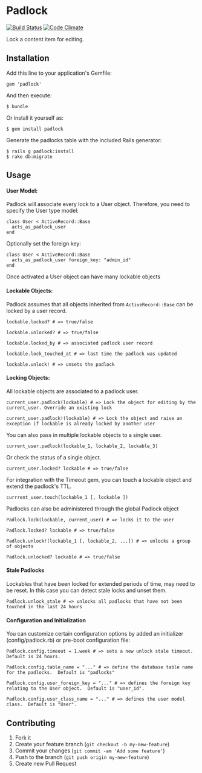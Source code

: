 # Padlock

[![Build Status](https://travis-ci.org/acuppy/padlock.png?branch=master)](https://travis-ci.org/acuppy/padlock) [![Code Climate](https://codeclimate.com/github/acuppy/padlock.png)](https://codeclimate.com/github/acuppy/padlock)

Lock a content item for editing.

## Installation

Add this line to your application's Gemfile:

    gem 'padlock'

And then execute:

    $ bundle

Or install it yourself as:

    $ gem install padlock

Generate the padlocks table with the included Rails generator:

    $ rails g padlock:install
    $ rake db:migrate

## Usage

#### User Model:

Padlock will associate every lock to a User object.  Therefore, you need
to specify the User type model:

    class User < ActiveRecord::Base
      acts_as_padlock_user
    end

Optionally set the foreign key:

    class User < ActiveRecord::Base
      acts_as_padlock_user foreign_key: "admin_id"
    end

Once activated a User object can have many lockable objects

#### Lockable Objects:

Padlock assumes that all objects inherited from `ActiveRecord::Base` can
be locked by a user record.

    lockable.locked? # => true/false

    lockable.unlocked? # => true/false

    lockable.locked_by # => associated padlock user record

    lockable.lock_touched_at # => last time the padlock was updated

    lockable.unlock! # => unsets the padlock

#### Locking Objects:

All lockable objects are associated to a padlock user.

    current_user.padlock(lockable) # => Lock the object for editing by the current_user. Override an existing lock

    current_user.padlock!(lockable) # => Lock the object and raise an exception if lockable is already locked by another user

You can also pass in multiple lockable objects to a single user.

    current_user.padlock(lockable_1, lockable_2, lockable_3)

Or check the status of a single object.

    current_user.locked? lockable # => true/false

For integration with the Timeout gem, you can touch a lockable object and extend the padlock's TTL.

    currrent_user.touch(lockable_1 [, lockable ])

Padlocks can also be administered through the global Padlock object

    Padlock.lock(lockable, current_user) # => locks it to the user

    Padlock.locked? lockable # => true/false

    Padlock.unlock!(lockable_1 [, lockable_2, ...]) # => unlocks a group of objects

    Padlock.unlocked? lockable # => true/false

#### Stale Padlocks

Lockables that have been locked for extended periods of time, may need to be reset.  In this case you can detect stale locks and unset them.

    Padlock.unlock_stale # => unlocks all padlocks that have not been touched in the last 24 hours

#### Configuration and Initialization

You can customize certain configuration options by added an initializer (config/padlock.rb) or pre-boot configuration file:

    Padlock.config.timeout = 1.week # => sets a new unlock stale timeout.  Default is 24 hours.

    Padlock.config.table_name = "..." # => define the database table name for the padlocks.  Default is "padlocks"

    Padlock.config.user_foreign_key = "..." # => defines the foreign key relating to the User object.  Default is "user_id".

    Padlock.config.user_class_name = "..." # => defines the user model class.  Default is "User".

## Contributing

1. Fork it
2. Create your feature branch (`git checkout -b my-new-feature`)
3. Commit your changes (`git commit -am 'Add some feature'`)
4. Push to the branch (`git push origin my-new-feature`)
5. Create new Pull Request
